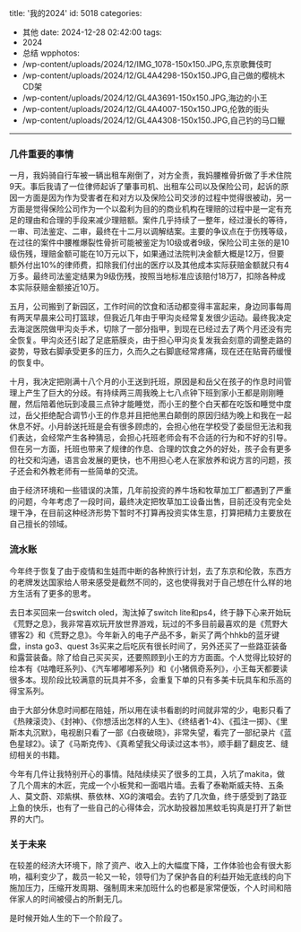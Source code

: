 title: '我的2024'
id: 5018
categories:
  - 其他
date: 2024-12-28 02:42:00
tags:
  - 2024
  - 总结
wpphotos:
  - /wp-content/uploads/2024/12/IMG_1078-150x150.JPG,东京歌舞伎町
  - /wp-content/uploads/2024/12/GL4A4298-150x150.JPG,自己做的樱桃木CD架
  - /wp-content/uploads/2024/12/GL4A3691-150x150.JPG,海边的小王
  - /wp-content/uploads/2024/12/GL4A4007-150x150.JPG,伦敦的街头
  - /wp-content/uploads/2024/12/GL4A4308-150x150.JPG,自己钓的马口𫚭


---


### 几件重要的事情

一月，我妈骑自行车被一辆出租车剐倒了，对方全责，我妈腰椎骨折做了手术住院9天。事后我请了一位律师起诉了肇事司机、出租车公司以及保险公司，起诉的原因一方面是因为作为受害者在和对方以及保险公司交涉的过程中觉得很被动，另一方面是觉得保险公司作为一个以盈利为目的的商业机构在理赔的过程中是一定有充足的理由和合理的手段来减少理赔额。案件几乎持续了一整年，经过漫长的等待，一审、司法鉴定、二审，最终在十二月以调解结案。主要的争议点在于伤残等级，在过往的案件中腰椎爆裂性骨折可能被鉴定为10级或者9级，保险公司主张的是10级伤残，理赔金额可能在10万元以下，如果通过法院判决金额大概是12万，但要额外付出10%的律师费，扣除我们付出的医疗以及其他成本实际获赔金额就只有4万多。最终司法鉴定结果为9级伤残，按照当地标准应该赔付18万7，扣除各种成本实际获赔金额接近10万。

五月，公司搬到了新园区，工作时间的饮食和活动都变得丰富起来，身边同事每周有两天早晨来公司打篮球，但我近几年由于甲沟炎经常复发很少运动。最终我决定去海淀医院做甲沟炎手术，切除了一部分指甲，到现在已经过去了两个月还没有完全恢复。甲沟炎还引起了足底筋膜炎，由于担心甲沟炎复发我会刻意的调整走路的姿势，导致右脚承受更多的压力，久而久之右脚底经常疼痛，现在还在贴膏药缓慢的恢复中。

十月，我决定把刚满十八个月的小王送到托班，原因是和岳父在孩子的作息时间管理上产生了巨大的分歧。有持续两三周我晚上七八点钟下班到家小王都是刚刚睡醒，然后陪着他玩到凌晨三点钟才能睡觉，而小王的整个白天都在吃饭和睡觉中度过，岳父拒绝配合调节小王的作息并且把他黑白颠倒的原因归结为晚上和我在一起休息不好。小月龄送托班是会有很多顾虑的，会担心他在学校受了委屈但无法和我们表达，会经常产生各种猜忌，会担心托班老师会有不合适的行为和不好的引导。但在另一方面，托班也带来了规律的作息、合理的饮食之外的好处，孩子会有更多的社交和沟通，语言会发展的更快，也不用担心老人在家放养和说方言的问题，孩子还会和外教老师有一些简单的交流。

由于经济环境和一些错误的决策，几年前投资的养牛场和牧草加工厂都遇到了严重的问题，今年考虑了一段时间，最终决定把牧草加工设备出售，目前还没有完全处理干净，在目前这种经济形势下暂时不打算再投资实体生意，打算把精力主要放在自己擅长的领域。

### 流水账

今年终于恢复了由于疫情和生娃而中断的各种旅行计划，去了东京和伦敦，东西方的老牌发达国家给人带来感受是截然不同的，这也使得我对于自己想在什么样的地方生活有了更多的思考。

去日本买回来一台switch oled，淘汰掉了switch lite和ps4，终于静下心来开始玩《荒野之息》，我非常喜欢玩开放世界游戏，玩过的不多目前最喜欢的是《荒野大镖客2》和《荒野之息》。今年新入的电子产品不多，新买了两个hhkb的蓝牙键盘，insta go3、quest 3s买来之后吃灰有很长时间了，另外还买了一些路亚装备和露营装备。除了给自己买买买，还要照顾到小王的方方面面。个人觉得比较好的绘本有《咕噜旺系列》、《汽车嘟嘟嘟系列》和《小猪佩奇系列》，小王每天都要读很多本。现阶段比较满意的玩具并不多，会重复下单的只有多美卡玩具车和乐高的得宝系列。

由于大部分休息时间都在陪娃，所以用在读书看剧的时间就非常的少，电影只看了《热辣滚烫》、《封神》、《你想活出怎样的人生》、《终结者1-4》、《孤注一掷》、《里斯本丸沉默》，电视剧只看了一部《白夜破晓》，非常失望，看完了一部纪录片《蓝色星球2》。读了《马斯克传》、《真希望我父母读过这本书》，顺手翻了翻皮艺、缝纫相关的书籍。

今年有几件让我特别开心的事情。陆陆续续买了很多的工具，入坑了makita，做了几个周末的木匠，完成一个小板凳和一面唱片墙。去看了泰勒斯威夫特、五条人、莫文蔚、邓紫棋、蔡依林、XG的演唱会。去钓了几次鱼，终于感受到了路亚上鱼的快乐，也有了一些自己的心得体会，沉水助投器加黑蚊毛钩真是打开了新世界的大门。

### 关于未来

在较差的经济大环境下，除了资产、收入上的大幅度下降，工作体验也会有很大影响，福利变少了，裁员一轮又一轮，领导们为了保护各自的利益开始无底线的向下施加压力，压缩开发周期、强制周末来加班什么的也都是家常便饭，个人时间和陪伴家人的时间被侵占的所剩无几。

是时候开始人生的下一个阶段了。


    


